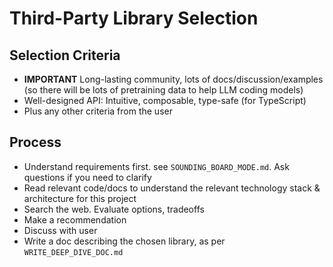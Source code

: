 # Third-Party Library Selection

## Selection Criteria

- **IMPORTANT** Long-lasting community, lots of docs/discussion/examples (so there will be lots of pretraining data to help LLM coding models)
- Well-designed API: Intuitive, composable, type-safe (for TypeScript)
- Plus any other criteria from the user


## Process
- Understand requirements first. see `SOUNDING_BOARD_MODE.md`. Ask questions if you need to clarify
- Read relevant code/docs to understand the relevant technology stack & architecture for this project
- Search the web. Evaluate options, tradeoffs
- Make a recommendation
- Discuss with user
- Write a doc describing the chosen library, as per `WRITE_DEEP_DIVE_DOC.md`